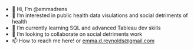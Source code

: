- 👋 Hi, I’m @emmadrens
- 👀 I’m interested in public health data visulations and social detriments of health
- 🌱 I’m currently learning SQL and advanced Tableau dev skills
- 💞️ I’m looking to collaborate on social detriments work
- 📫 How to reach me here! or emma.d.reynolds@gmail.com

<!---
emmadrens/emmadrens is a ✨ special ✨ repository because its `README.md` (this file) appears on your GitHub profile.
You can click the Preview link to take a look at your changes.
--->
